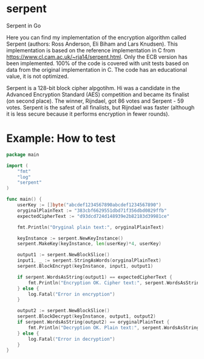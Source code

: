 # serpent
Serpent in Go

Here you can find my implementation of the encryption algorithm called Serpent (authors: Ross Anderson, Eli Biham and Lars Knudsen). 
This implementation is based on the reference implementation in C from https://www.cl.cam.ac.uk/~rja14/serpent.html.
Only the ECB version has been implemented.
100% of the code is covered with unit tests based on data from the original implementation in C.
The code has an educational value, it is not optimized.

Serpent is a 128-bit block cipher alpgotihm. 
Hi was a candidate in the Advanced Encryption Standard (AES) competition and became its finalist (on second place).
The winner, Rijndael, got 86 votes and Serpent - 59 votes.
Serpent is the safest of all finalists, but Rijndael was faster 
(although it is less secure because it performs encryption in fewer rounds).

# Example: How to test
```Go
package main

import (
	"fmt"
	"log"
	"serpent"
)

func main() {
	userKey := []byte("abcdef1234567890abcdef1234567890")
	oryginalPlainText := "383cbf6629551dbd71f356dbd0829ffb"
	expectedCipherText := "d93dcd724d148939e2b82183d39981ce"

	fmt.Println("Oryginal plain text:", oryginalPlainText)

	keyInstance := serpent.NewKeyInstance()
	serpent.MakeKey(keyInstance, len(userKey)*4, userKey)

	output1 := serpent.NewBlockSlice()
	input1, _ := serpent.StringAsWords(oryginalPlainText)
	serpent.BlockEncrypt(keyInstance, input1, output1)

	if serpent.WordsAsString(output1) == expectedCipherText {
		fmt.Println("Encryption OK. Cipher text:", serpent.WordsAsString(output1))
	} else {
		log.Fatal("Error in encryption")
	}

	output2 := serpent.NewBlockSlice()
	serpent.BlockDecrypt(keyInstance, output1, output2)
	if serpent.WordsAsString(output2) == oryginalPlainText {
		fmt.Println("Decryption OK. Plain text:", serpent.WordsAsString(output2))
	} else {
		log.Fatal("Error in decryption")
	}
}
```
